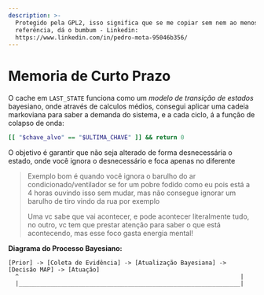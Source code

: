```yaml
---
description: >-
  Protegido pela GPL2, isso significa que se me copiar sem nem ao menos me fazer
  referência, dá o bumbum - Linkedin:
  https://www.linkedin.com/in/pedro-mota-95046b356/
---
```


# Memoria de Curto Prazo

O cache em `LAST_STATE` funciona como um _modelo de transição de estados_ bayesiano, onde através de calculos médios, consegui aplicar uma cadeia markoviana para saber a demanda do sistema, e a cada ciclo, á a função de colapso de onda:

```bash
[[ "$chave_alvo" == "$ULTIMA_CHAVE" ]] && return 0
```

O objetivo é garantir que não seja alterado de forma desnecessária o estado, onde você ignora o desnecessário e foca apenas no diferente

> Exemplo bom é quando você ignora o barulho do ar condicionado/ventilador se for um pobre fodido como eu pois está a 4 horas ouvindo isso sem mudar, mas não consegue ignorar um barulho de tiro vindo da rua por exemplo
>
> Uma vc sabe que vai acontecer, e pode acontecer literalmente tudo, no outro, vc tem que prestar atenção para saber o que está acontecendo, mas esse foco gasta energia mental!

**Diagrama do Processo Bayesiano:**

```
[Prior] -> [Coleta de Evidência] -> [Atualização Bayesiana] -> [Decisão MAP] -> [Atuação]
  ^                                                               |
  |_______________________________________________________________|
```

```
```

